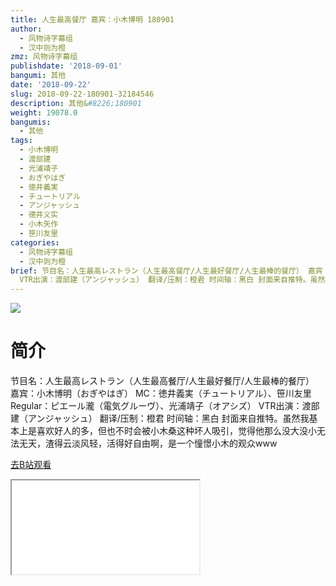 ```yaml
---
title: 人生最高餐厅 嘉宾：小木博明 180901
author:
  - 风物诗字幕组
  - 汉中则为橙
zmz: 风物诗字幕组
publishdate: '2018-09-01'
bangumi: 其他
date: '2018-09-22'
slug: 2018-09-22-180901-32184546
description: 其他&#8226;180901
weight: 19078.0
bangumis:
  - 其他
tags:
  - 小木博明
  - 渡部建
  - 光浦靖子
  - おぎやはぎ
  - 徳井義実
  - チュートリアル
  - アンジャッシュ
  - 德井义实
  - 小木矢作
  - 笹川友里
categories:
  - 风物诗字幕组
  - 汉中则为橙
brief: 节目名：人生最高レストラン（人生最高餐厅/人生最好餐厅/人生最棒的餐厅） 嘉宾：小木博明（おぎやはぎ） MC：徳井義実（チュートリアル）、笹川友里 Regular：ピエール瀧（電気グルーヴ）、光浦靖子（オアシズ）
  VTR出演：渡部建（アンジャッシュ） 翻译/压制：橙君 时间轴：黑白 封面来自推特。虽然我基本上是喜欢好人的多，但也不时会被小木桑这种坏人吸引，觉得他那么没大没小无法无天，渣得云淡风轻，活得好自由啊，是一个憧憬小木的观众www
---
```

![](https://i.imgur.com/xgHsg5h.jpg)
# 简介  
节目名：人生最高レストラン（人生最高餐厅/人生最好餐厅/人生最棒的餐厅）
嘉宾：小木博明（おぎやはぎ）
MC：徳井義実（チュートリアル）、笹川友里
Regular：ピエール瀧（電気グルーヴ）、光浦靖子（オアシズ）
VTR出演：渡部建（アンジャッシュ）
翻译/压制：橙君 时间轴：黑白
封面来自推特。虽然我基本上是喜欢好人的多，但也不时会被小木桑这种坏人吸引，觉得他那么没大没小无法无天，渣得云淡风轻，活得好自由啊，是一个憧憬小木的观众www  

[去B站观看](https://www.bilibili.com/video/av32184546/)
<div class ="resp-container"><iframe class="testiframe" src="//player.bilibili.com/player.html?aid=32184546"", scrolling="no", allowfullscreen="true" > </iframe></div> 
